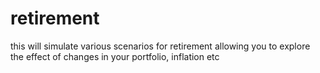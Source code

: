 <!-- Created by mkdoc DO NOT EDIT. -->

# retirement

this will simulate various scenarios for retirement allowing you to explore the
effect of changes in your portfolio, inflation etc



